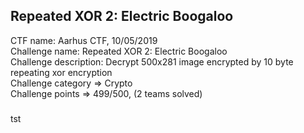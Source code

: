 ## Repeated XOR 2: Electric Boogaloo

CTF name: Aarhus CTF, 10/05/2019  
Challenge name: Repeated XOR 2: Electric Boogaloo  
Challenge description: Decrypt 500x281 image encrypted by 10 byte repeating xor encryption  
Challenge category => Crypto  
Challenge points => 499/500, (2 teams solved)

### 

tst
